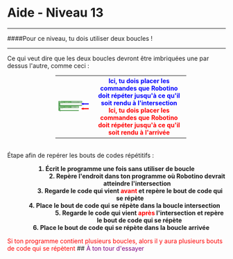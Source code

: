 # Aide - Niveau 13

---

####Pour ce niveau, tu dois utiliser deux boucles !

---

Ce qui veut dire que les deux boucles devront être imbriquées une par dessus l'autre, comme ceci :

<table style="border: 1px;width: 60%;margin-left:22%">
<tr>
    <th><img src="img/carte_deux_boucles.png"></img></th>
    <th style="vertical-align: top"><span style="color:blue">Ici, tu dois placer les commandes que Robotino doit répéter jusqu'à ce qu'il soit rendu à l'intersection</span>
    <span style="color: red"><br>Ici, tu dois placer les commandes que Robotino doit répéter jusqu'à ce qu'il soit rendu à l'arrivée</span>
    </th>
</tr>
</table>
<br>
Étape afin de repérer les bouts de codes répétitifs :
<ol>
    <li style="margin-right: 5%;list-style-position: inside;text-align: center;font-weight: bold">Écrit le programme une fois sans utiliser de boucle</li>
    <li style="margin-left: 14.85%;list-style-position: inside;text-align: center;font-weight: bold">Repère l'endroit dans ton programme où Robotino devrait atteindre l'intersection</li>
    <li style="margin-left: 8%;list-style-position: inside;text-align: center;font-weight: bold">Regarde le code qui vient <span style="color:red">avant</span> et repère le bout de code qui se répète</li>
    <li style="margin-left: 2.75%;list-style-position: inside;text-align: center;font-weight: bold">Place le bout de code qui se répète dans la boucle intersection</li>
    <li style="margin-left: 17%;list-style-position: inside;text-align: center;font-weight: bold">Regarde le code qui vient <span style="color:red">après</span> l'intersection et repère le bout de code qui se répète</li>
    <li style="margin-right: 0.5%;list-style-position: inside;text-align: center;font-weight: bold">Place le bout de code qui se répète dans la boucle arrivée</li>

</ol>
<span style="color: red">Si ton programme contient plusieurs boucles, alors il y aura plusieurs bouts de code qui se répètent</span>
## <span style="color: #800080">À ton tour d'essayer</span>

[deux_boucles]: img/carte_deux_boucles.png
